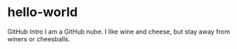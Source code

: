 # hello-world
GitHub Intro
I am a GitHub nube. I like wine and cheese, but stay away from winers or cheesballs.
